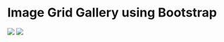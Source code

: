 # Image Grid Gallery using Bootstrap

<img src="https://user-images.githubusercontent.com/73152930/101151511-c2942a00-3647-11eb-9e7a-ccdfd0cf0997.png">
<img src="https://user-images.githubusercontent.com/73152930/101151525-c88a0b00-3647-11eb-9119-b871f6f7178d.png">
